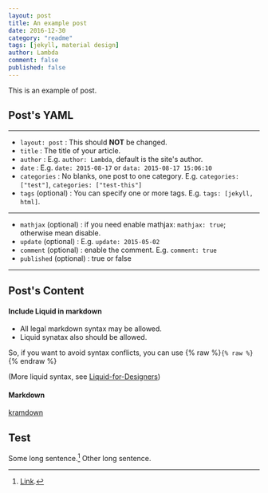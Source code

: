 ```yaml
---
layout: post
title: An example post
date: 2016-12-30
category: "readme"
tags: [jekyll, material design]
author: Lambda
comment: false
published: false
---
```


This is an example of post.


## Post's YAML

---

- `layout: post`
    : This should **NOT** be changed.
- `title`
    : The title of your article.
- `author`
    : E.g. `author: Lambda`, default is the site's author.
- `date`
    : E.g. `date: 2015-08-17` or `data: 2015-08-17 15:06:10`
- `categories`
    : No blanks, one post to one category. E.g. `categories: ["test"]`, `categories: ["test-this"]`
- `tags` (optional)
    : You can specify one or more tags. E.g. `tags: [jekyll, html]`.

---

- `mathjax` (optional)
    : if you need enable mathjax: `mathjax: true`; otherwise mean disable.
- `update` (optional)
    : E.g. `update: 2015-05-02`
- `comment` (optional)
    : enable the comment. E.g. `comment: true`
- `published` (optional)
    : true or false

---


## Post's Content

#### Include Liquid in markdown

- All legal markdown syntax may be allowed.
- Liquid synatax also should be allowed.


So, if you want to avoid syntax conflicts, you can use {% raw %}`{% raw %}`{% endraw %}

(More liquid syntax, see [Liquid-for-Designers](https://github.com/Shopify/liquid/wiki/Liquid-for-Designers))

#### Markdown

[kramdown](https://kramdown.gettalong.org/)


## Test

Some long sentence.[^footnote] Other long sentence.

[^footnote]: [Link](https://google.com).
